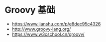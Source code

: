 # Groovy 基础

- <https://www.jianshu.com/p/e8dec95c4326>
- <http://www.groovy-lang.org/>
- <https://www.w3cschool.cn/groovy/>